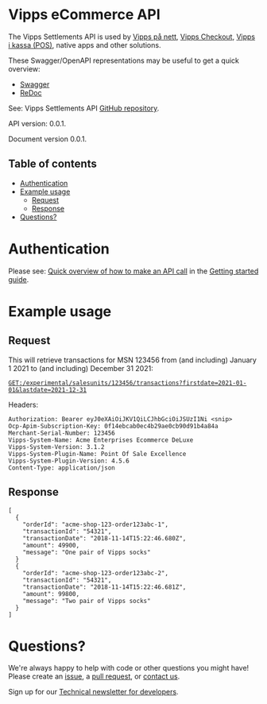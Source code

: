 # Vipps eCommerce API

The Vipps Settlements API is used by
[Vipps på nett](https://vipps.no/produkter-og-tjenester/bedrift/ta-betalt-paa-nett/ta-betalt-paa-nett/),
[Vipps Checkout](https://vipps.no/produkter-og-tjenester/bedrift/ta-betalt-paa-nett/vipps-checkout/),
[Vipps i kassa (POS)](https://vipps.no/produkter-og-tjenester/bedrift/ta-betalt-i-butikk/vipps-i-kassa/),
native apps and other solutions.

These Swagger/OpenAPI representations may be useful to get a quick overview:
* [Swagger](https://vippsas.github.io/vipps-settlements-api/)
* [ReDoc](https://vippsas.github.io/vipps-settlements-api/redoc.html)

See: Vipps Settlements API [GitHub repository](https://github.com/vippsas/vipps-settlements-api).

API version: 0.0.1.

Document version 0.0.1.

## Table of contents

- [Authentication](#authentication)
- [Example usage](#example-usage)
  * [Request](#request)
  * [Response](#response)
- [Questions?](#questions-)

# Authentication

Please see:
[Quick overview of how to make an API call](https://github.com/vippsas/vipps-developers/blob/master/vipps-getting-started.md#quick-overview-of-how-to-make-an-api-call)
in the
[Getting started guide](https://github.com/vippsas/vipps-developers/blob/master/vipps-getting-started.md).

# Example usage

## Request

This will retrieve transactions for MSN 123456
from (and including) January 1 2021
to (and including) December 31 2021:

[`GET:/experimental/salesunits/123456/transactions?firstdate=2021-01-01&lastdate=2021-12-31`](https://vippsas.github.io/vipps-settlements-api/#/Settlements/get-transactions-date-range)

Headers:

```
Authorization: Bearer eyJ0eXAiOiJKV1QiLCJhbGciOiJSUzI1Ni <snip>
Ocp-Apim-Subscription-Key: 0f14ebcab0ec4b29ae0cb90d91b4a84a
Merchant-Serial-Number: 123456
Vipps-System-Name: Acme Enterprises Ecommerce DeLuxe
Vipps-System-Version: 3.1.2
Vipps-System-Plugin-Name: Point Of Sale Excellence
Vipps-System-Plugin-Version: 4.5.6
Content-Type: application/json
```

## Response

```
[
  {
    "orderId": "acme-shop-123-order123abc-1",
    "transactionId": "54321",
    "transactionDate": "2018-11-14T15:22:46.680Z",
    "amount": 49900,
    "message": "One pair of Vipps socks"
  }
  {
    "orderId": "acme-shop-123-order123abc-2",
    "transactionId": "54321",
    "transactionDate": "2018-11-14T15:22:46.681Z",
    "amount": 99800,
    "message": "Two pair of Vipps socks"
  }
]
```

# Questions?

We're always happy to help with code or other questions you might have!
Please create an [issue](https://github.com/vippsas/vipps-settlements-api/issues),
a [pull request](https://github.com/vippsas/vipps-settlements-api/pulls),
or [contact us](https://github.com/vippsas/vipps-developers/blob/master/contact.md).

Sign up for our [Technical newsletter for developers](https://github.com/vippsas/vipps-developers/tree/master/newsletters).
